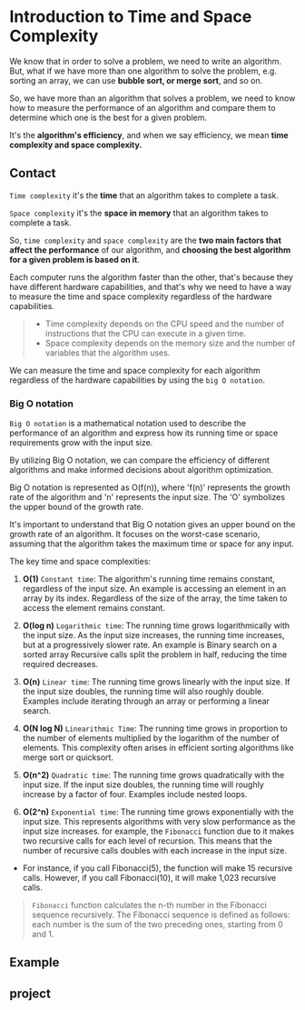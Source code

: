 # Introduction to Time and Space Complexity

<!--- Why is there more than one way to write/perform an algorithm --->
We know that in order to solve a problem, we need to write an algorithm. But, what if we have more than one algorithm to solve the problem, e.g. sorting an array, we can use **bubble sort, or merge sort**, and so on.

So, we have more than an algorithm that solves a problem, we need to know how to measure the performance of an algorithm and compare them to determine which one is the best for a given problem.

It's the **algorithm's efficiency**, and when we say efficiency, we mean **time complexity and space complexity.**


## Contact 
<!--- What is time and space complexity --->
`Time complexity` it's the **time** that an algorithm takes to complete a task. 

`Space complexity` it's the **space in memory** that an algorithm takes to complete a task.


So, `time complexity` and `space complexity` are the **two main factors that affect the performance** of our algorithm, and **choosing the best algorithm for a given problem is based on it**.

<!--- What is the purpose of time and space complexity --->

Each computer runs the algorithm faster than the other, that's because they have different hardware capabilities, and that's why we need to have a way to measure the time and space complexity regardless of the hardware capabilities. 


<!--- Note CPU, Memory --->
> * Time complexity depends on the CPU speed and the number of instructions that the CPU can execute in a given time.
> * Space complexity depends on the memory size and the number of variables that the algorithm uses.


<!--- Link the big O --->

We can measure the time and space complexity for each algorithm regardless of the hardware capabilities by using the `big O notation`.


### Big O notation

`Big O notation` is a mathematical notation used to describe the performance of an algorithm and express how its running time or space requirements grow with the input size. 

By utilizing Big O notation, we can compare the efficiency of different algorithms and make informed decisions about algorithm optimization.

Big O notation is represented as O(f(n)), where 'f(n)' represents the growth rate of the algorithm and 'n' represents the input size. The 'O' symbolizes the upper bound of the growth rate.

It's important to understand that Big O notation gives an upper bound on the growth rate of an algorithm. It focuses on the worst-case scenario, assuming that the algorithm takes the maximum time or space for any input.

The key time and space complexities:

1. **O(1)** `Constant time`: The algorithm's running time remains constant, regardless of the input size. An example is accessing an element in an array by its index. Regardless of the size of the array, the time taken to access the element remains constant.


2. **O(log n)** `Logarithmic time`: The running time grows logarithmically with the input size. As the input size increases, the running time increases, but at a progressively slower rate. An example is Binary search on a sorted array Recursive calls split the problem in half, reducing the time required decreases.

3. **O(n)** `Linear time`: The running time grows linearly with the input size. If the input size doubles, the running time will also roughly double. Examples include iterating through an array or performing a linear search.

4. **O(N log N)** `Linearithmic Time`: The running time grows in proportion to the number of elements multiplied by the logarithm of the number of elements. This complexity often arises in efficient sorting algorithms like merge sort or quicksort.


5. **O(n^2)** `Quadratic time`: The running time grows quadratically with the input size. If the input size doubles, the running time will roughly increase by a factor of four. Examples include nested loops.


6. **O(2^n)** `Exponential time`: The running time grows exponentially with the input size. This represents algorithms with very slow performance as the input size increases. for example, the `Fibonacci` function due to it makes two recursive calls for each level of recursion. This means that the number of recursive calls doubles with each increase in the input size.

- For instance, if you call Fibonacci(5), the function will make 15 recursive calls. However, if you call Fibonacci(10), it will make 1,023 recursive calls.

>  `Fibonacci`  function calculates the n-th number in the Fibonacci sequence recursively. The Fibonacci sequence is defined as follows: each number is the sum of the two preceding ones, starting from 0 and 1.


## Example 

## project
